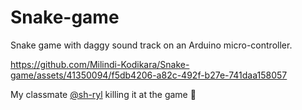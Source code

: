 # Snake-game
Snake game with daggy sound track on an Arduino micro-controller.

https://github.com/Milindi-Kodikara/Snake-game/assets/41350094/f5db4206-a82c-492f-b27e-741daa158057

My classmate [@sh-ryl](https://github.com/sh-ryl) killing it at the game 👾

